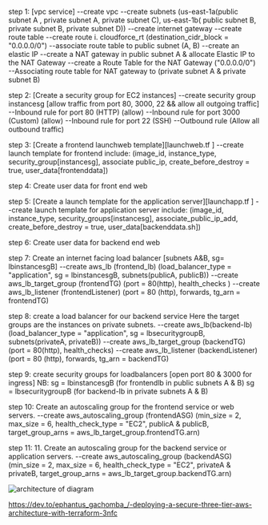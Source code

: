step 1: [vpc service]
--create vpc
--create subnets (us-east-1a(public subnet A , private subnet A, private subnet C), 
                us-east-1b( public subnet B, private subnet B, private subnet D))
--create internet gateway
--create route table
--create route 
i. cloudforce_rt (destination_cidr_block = "0.0.0.0/0")
--associate route table to public subnet (A, B)
--create an elastic IP
--create a NAT gateway in public subnet A & allocate Elastic IP to the NAT Gateway
--create a Route Table for the NAT Gateway ("0.0.0.0/0")
--Associating route table for NAT gateway to (private subnet A & private subnet B)



step 2: [Create a security group for EC2 instances]
--create security group instancesg [allow traffic from port 80, 3000, 22 && allow all outgoing traffic]
--Inbound rule for port 80 (HTTP) (allow)
--Inbound rule for port 3000 (Custom) (allow)
--Inbound rule for port 22 (SSH)
--Outbound rule (Allow all outbound traffic)

step 3: [Create a frontend launchweb template][launchweb.tf ]
--create launch template for frontend include: 
    (image_id, instance_type, security_group[instancesg], 
    associate public_ip, create_before_destroy = true,
    user_data[frontenddata])

step 4: Create user data for front end web

step 5: [Create a launch template for the application server][launchapp.tf ]
--create launch template for application server include: 
    (image_id, instance_type, security_groups[instancesg],
    associate_public_ip_add, create_before_destroy = true,
    user_data[backenddata.sh])

step 6: Create user data for backend end web

step 7: Create an internet facing load balancer [subnets A&B, sg= lbinstancesgB]
--create aws_lb (frontend_lb)
                (load_balancer_type = "application", sg = lbinstancesgB,
                subnets(publicA, publicB))
--create aws_lb_target_group (frontendTG) 
                (port = 80(http), health_checks )
--create aws_lb_listener (frontendListener)
                (port = 80 (http), forwards, tg_arn = frontendTG)

step 8: create a load balancer for our backend service
Here the target groups are the instances on private subnets.
--create aws_lb(backend-lb)
                (load_balancer_type = "application", sg = lbsecuritygroupB,
                subnets(privateA, privateB))
--create aws_lb_target_group (backendTG)
                (port = 80(http), health_checks)
--create aws_lb_listener (backendListener)
                (port = 80 (http), forwards, tg_arn = backendTG)

step 9: create security groups for loadbalancers [open port 80 & 3000 for ingress]
NB: sg = lbinstancesgB (for frontendlb in public subnets A & B)
    sg = lbsecuritygroupB (for backend-lb in private subnets A & B)

step 10: Create an autoscaling group for the frontend service or web servers.
--create aws_autoscaling_group (frontendASG)
        (min_size = 2, max_size = 6, health_check_type = "EC2", 
        publicA & publicB, target_group_arns = aws_lb_target_group.frontendTG.arn)

step 11: 11. Create an autoscaling group for the backend service or application servers.
--create aws_autoscaling_group (backendASG)
        (min_size = 2, max_size = 6, health_check_type = "EC2", 
        privateA & privateB, target_group_arns = aws_lb_target_group.backendTG.arn)

![architecture of diagram](https://github.com/user-attachments/assets/98ea43e6-68d2-4689-9b6f-bd1e1f8d47aa)


https://dev.to/ephantus_gachomba_/-deploying-a-secure-three-tier-aws-architecture-with-terraform-3nfc

